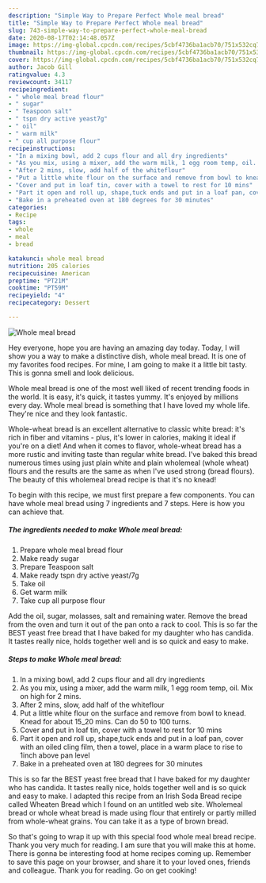 ```yaml
---
description: "Simple Way to Prepare Perfect Whole meal bread"
title: "Simple Way to Prepare Perfect Whole meal bread"
slug: 743-simple-way-to-prepare-perfect-whole-meal-bread
date: 2020-08-17T02:14:48.057Z
image: https://img-global.cpcdn.com/recipes/5cbf4736ba1acb70/751x532cq70/whole-meal-bread-recipe-main-photo.jpg
thumbnail: https://img-global.cpcdn.com/recipes/5cbf4736ba1acb70/751x532cq70/whole-meal-bread-recipe-main-photo.jpg
cover: https://img-global.cpcdn.com/recipes/5cbf4736ba1acb70/751x532cq70/whole-meal-bread-recipe-main-photo.jpg
author: Jacob Gill
ratingvalue: 4.3
reviewcount: 34117
recipeingredient:
- " whole meal bread flour"
- " sugar"
- " Teaspoon salt"
- " tspn dry active yeast7g"
- " oil"
- " warm milk"
- " cup all purpose flour"
recipeinstructions:
- "In a mixing bowl, add 2 cups flour and all dry ingredients"
- "As you mix, using a mixer, add the warm milk, 1 egg room temp, oil. Mix on high for 2 mins."
- "After 2 mins, slow, add half of the whiteflour"
- "Put a little white flour on the surface and remove from bowl to knead. Knead for about 15_20 mins. Can do 50 to 100 turns."
- "Cover and put in loaf tin, cover with a towel to rest for 10 mins"
- "Part it open and roll up, shape,tuck ends and put in a loaf pan, cover with an oiled cling film, then a towel, place in a warm place to rise to 1inch above pan level"
- "Bake in a preheated oven at 180 degrees for 30 minutes"
categories:
- Recipe
tags:
- whole
- meal
- bread

katakunci: whole meal bread 
nutrition: 205 calories
recipecuisine: American
preptime: "PT21M"
cooktime: "PT59M"
recipeyield: "4"
recipecategory: Dessert

---
```



![Whole meal bread](https://img-global.cpcdn.com/recipes/5cbf4736ba1acb70/751x532cq70/whole-meal-bread-recipe-main-photo.jpg)

Hey everyone, hope you are having an amazing day today. Today, I will show you a way to make a distinctive dish, whole meal bread. It is one of my favorites food recipes. For mine, I am going to make it a little bit tasty. This is gonna smell and look delicious.

Whole meal bread is one of the most well liked of recent trending foods in the world. It is easy, it's quick, it tastes yummy. It's enjoyed by millions every day. Whole meal bread is something that I have loved my whole life. They're nice and they look fantastic.

Whole-wheat bread is an excellent alternative to classic white bread: it&#39;s rich in fiber and vitamins - plus, it&#39;s lower in calories, making it ideal if you&#39;re on a diet! And when it comes to flavor, whole-wheat bread has a more rustic and inviting taste than regular white bread. I&#39;ve baked this bread numerous times using just plain white and plain wholemeal (whole wheat) flours and the results are the same as when I&#39;ve used strong (bread flours). The beauty of this wholemeal bread recipe is that it&#39;s no knead!


To begin with this recipe, we must first prepare a few components. You can have whole meal bread using 7 ingredients and 7 steps. Here is how you can achieve that.

<!--inarticleads1-->

##### The ingredients needed to make Whole meal bread:

1. Prepare  whole meal bread flour
1. Make ready  sugar
1. Prepare  Teaspoon salt
1. Make ready  tspn dry active yeast/7g
1. Take  oil
1. Get  warm milk
1. Take  cup all purpose flour


Add the oil, sugar, molasses, salt and remaining water. Remove the bread from the oven and turn it out of the pan onto a rack to cool. This is so far the BEST yeast free bread that I have baked for my daughter who has candida. It tastes really nice, holds together well and is so quick and easy to make. 

<!--inarticleads2-->

##### Steps to make Whole meal bread:

1. In a mixing bowl, add 2 cups flour and all dry ingredients
1. As you mix, using a mixer, add the warm milk, 1 egg room temp, oil. Mix on high for 2 mins.
1. After 2 mins, slow, add half of the whiteflour
1. Put a little white flour on the surface and remove from bowl to knead. Knead for about 15_20 mins. Can do 50 to 100 turns.
1. Cover and put in loaf tin, cover with a towel to rest for 10 mins
1. Part it open and roll up, shape,tuck ends and put in a loaf pan, cover with an oiled cling film, then a towel, place in a warm place to rise to 1inch above pan level
1. Bake in a preheated oven at 180 degrees for 30 minutes


This is so far the BEST yeast free bread that I have baked for my daughter who has candida. It tastes really nice, holds together well and is so quick and easy to make. I adapted this recipe from an Irish Soda Bread recipe called Wheaten Bread which I found on an untitled web site. Wholemeal bread or whole wheat bread is made using flour that entirely or partly milled from whole-wheat grains. You can take it as a type of brown bread. 

So that's going to wrap it up with this special food whole meal bread recipe. Thank you very much for reading. I am sure that you will make this at home. There is gonna be interesting food at home recipes coming up. Remember to save this page on your browser, and share it to your loved ones, friends and colleague. Thank you for reading. Go on get cooking!
